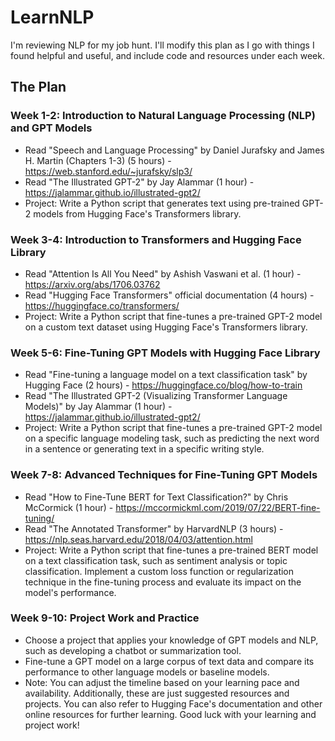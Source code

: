 # LearnNLP
I'm reviewing NLP for my job hunt.  I'll modify this plan as I go with things I found helpful and useful, and include code and resources under each week.

## The Plan
### Week 1-2: Introduction to Natural Language Processing (NLP) and GPT Models
* Read "Speech and Language Processing" by Daniel Jurafsky and James H. Martin (Chapters 1-3) (5 hours) - https://web.stanford.edu/~jurafsky/slp3/
* Read "The Illustrated GPT-2" by Jay Alammar (1 hour) - https://jalammar.github.io/illustrated-gpt2/
* Project: Write a Python script that generates text using pre-trained GPT-2 models from Hugging Face's Transformers library.

### Week 3-4: Introduction to Transformers and Hugging Face Library
* Read "Attention Is All You Need" by Ashish Vaswani et al. (1 hour) - https://arxiv.org/abs/1706.03762
* Read "Hugging Face Transformers" official documentation (4 hours) - https://huggingface.co/transformers/
* Project: Write a Python script that fine-tunes a pre-trained GPT-2 model on a custom text dataset using Hugging Face's Transformers library.

### Week 5-6: Fine-Tuning GPT Models with Hugging Face Library
* Read "Fine-tuning a language model on a text classification task" by Hugging Face (2 hours) - https://huggingface.co/blog/how-to-train
* Read "The Illustrated GPT-2 (Visualizing Transformer Language Models)" by Jay Alammar (1 hour) - https://jalammar.github.io/illustrated-gpt2/
* Project: Write a Python script that fine-tunes a pre-trained GPT-2 model on a specific language modeling task, such as predicting the next word in a sentence or generating text in a specific writing style.

### Week 7-8: Advanced Techniques for Fine-Tuning GPT Models
* Read "How to Fine-Tune BERT for Text Classification?" by Chris McCormick (1 hour) - https://mccormickml.com/2019/07/22/BERT-fine-tuning/
* Read "The Annotated Transformer" by HarvardNLP (3 hours) - https://nlp.seas.harvard.edu/2018/04/03/attention.html
* Project: Write a Python script that fine-tunes a pre-trained BERT model on a text classification task, such as sentiment analysis or topic classification. Implement a custom loss function or regularization technique in the fine-tuning process and evaluate its impact on the model's performance.

### Week 9-10: Project Work and Practice
* Choose a project that applies your knowledge of GPT models and NLP, such as developing a chatbot or summarization tool.
* Fine-tune a GPT model on a large corpus of text data and compare its performance to other language models or baseline models.
* Note: You can adjust the timeline based on your learning pace and availability. Additionally, these are just suggested resources and projects. You can also refer to Hugging Face's documentation and other online resources for further learning. Good luck with your learning and project work!
